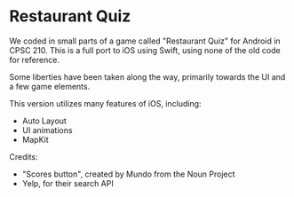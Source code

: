 # Restaurant Quiz
We coded in small parts of a game called "Restaurant Quiz" for Android in CPSC 210. This is a full port to iOS using Swift, using none of the old code for reference.

Some liberties have been taken along the way, primarily towards the UI and a few game elements.

This version utilizes many features of iOS, including:
- Auto Layout
- UI animations
- MapKit

Credits:
- "Scores button", created by Mundo from the Noun Project
- Yelp, for their search API